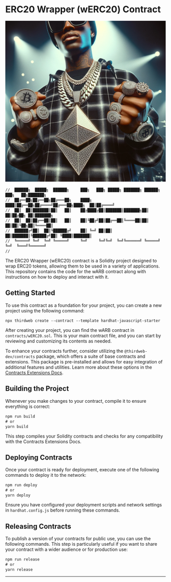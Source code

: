 # ERC20 Wrapper (wERC20) Contract

![](/images/ethRapper.png)

```
//  ██████╗  █████╗  ██████╗     ███╗   ███╗ █████╗ ███████╗ ██████╗ ███╗   ██╗███████╗
//  ██╔══██╗██╔══██╗██╔═══██╗    ████╗ ████║██╔══██╗██╔════╝██╔═══██╗████╗  ██║██╔════╝
//  ██║  ██║███████║██║   ██║    ██╔████╔██║███████║███████╗██║   ██║██╔██╗ ██║███████╗
//  ██║  ██║██╔══██║██║   ██║    ██║╚██╔╝██║██╔══██║╚════██║██║   ██║██║╚██╗██║╚════██║
//  ██████╔╝██║  ██║╚██████╔╝    ██║ ╚═╝ ██║██║  ██║███████║╚██████╔╝██║ ╚████║███████║
//  ╚═════╝ ╚═╝  ╚═╝ ╚═════╝     ╚═╝     ╚═╝╚═╝  ╚═╝╚══════╝ ╚═════╝ ╚═╝  ╚═══╝╚══════╝
//                                                                                     
```

The ERC20 Wrapper (wERC20) contract is a Solidity project designed to wrap ERC20 tokens, allowing them to be used in a variety of applications. This repository contains the code for the wARB contract along with instructions on how to deploy and interact with it.

## Getting Started

To use this contract as a foundation for your project, you can create a new project using the following command:

```shell
npx thirdweb create --contract --template hardhat-javascript-starter
```

After creating your project, you can find the wARB contract in `contracts/wERC20.sol`. This is your main contract file, and you can start by reviewing and customizing its contents as needed.

To enhance your contracts further, consider utilizing the `@thirdweb-dev/contracts` package, which offers a suite of base contracts and extensions. This package is pre-installed and allows for easy integration of additional features and utilities. Learn more about these options in the [Contracts Extensions Docs](https://docs.thirdweb.com/contracts).

## Building the Project

Whenever you make changes to your contract, compile it to ensure everything is correct:

```shell
npm run build
# or
yarn build
```

This step compiles your Solidity contracts and checks for any compatibility with the Contracts Extensions Docs.

## Deploying Contracts

Once your contract is ready for deployment, execute one of the following commands to deploy it to the network:

```shell
npm run deploy
# or
yarn deploy
```

Ensure you have configured your deployment scripts and network settings in `hardhat.config.js` before running these commands.

## Releasing Contracts

To publish a version of your contracts for public use, you can use the following commands. This step is particularly useful if you want to share your contract with a wider audience or for production use:

```shell
npm run release
# or
yarn release
```

---

